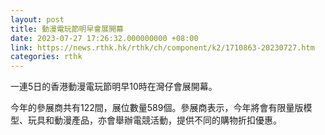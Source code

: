 ```yaml
---
layout: post
title: 動漫電玩節明早會展開幕
date: 2023-07-27 17:26:32.000000000 +08:00
link: https://news.rthk.hk/rthk/ch/component/k2/1710863-20230727.htm
categories: rthk
---
```


一連5日的香港動漫電玩節明早10時在灣仔會展開幕。

今年的參展商共有122間，展位數量589個。參展商表示，今年將會有限量版模型、玩具和動漫產品，亦會舉辦電競活動，提供不同的購物折扣優惠。
